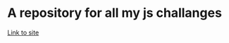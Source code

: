 # A repository for all my js challanges

[Link to site](https://shardon889.github.io/JS-Challenges/)